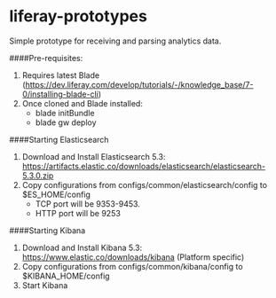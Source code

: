 # liferay-prototypes

Simple prototype for receiving and parsing analytics data.

####Pre-requisites:
1. Requires latest Blade (https://dev.liferay.com/develop/tutorials/-/knowledge_base/7-0/installing-blade-cli)
2. Once cloned and Blade installed:
     * blade initBundle
     * blade gw deploy

####Starting Elasticsearch
1. Download and Install Elasticsearch 5.3: https://artifacts.elastic.co/downloads/elasticsearch/elasticsearch-5.3.0.zip
2. Copy configurations from configs/common/elasticsearch/config to $ES_HOME/config
     * TCP port will be 9353-9453.
     * HTTP port will be 9253

####Starting Kibana
1. Download and Install Kibana 5.3: https://www.elastic.co/downloads/kibana (Platform specific)
2. Copy configurations from configs/common/kibana/config to $KIBANA_HOME/config
3. Start Kibana